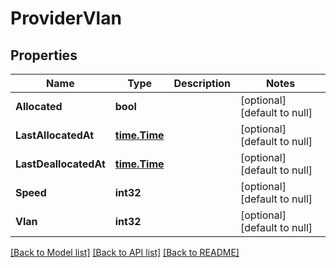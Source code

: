 # ProviderVlan

## Properties
Name | Type | Description | Notes
------------ | ------------- | ------------- | -------------
**Allocated** | **bool** |  | [optional] [default to null]
**LastAllocatedAt** | [**time.Time**](time.Time.md) |  | [optional] [default to null]
**LastDeallocatedAt** | [**time.Time**](time.Time.md) |  | [optional] [default to null]
**Speed** | **int32** |  | [optional] [default to null]
**Vlan** | **int32** |  | [optional] [default to null]

[[Back to Model list]](../README.md#documentation-for-models) [[Back to API list]](../README.md#documentation-for-api-endpoints) [[Back to README]](../README.md)


